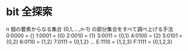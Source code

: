 # bit 全探索

n 個の要素からなる集合 {0,1,....,n-1} の部分集合をすべて調べ上げる手法
0:0000 = {}
1:0001 = {0}
2:0010 = {1}
3:0011 = {0,1}
4:0100 = {2}
5:0101 = {0,2}
6:0110 = {1,2}
7:0111 = {0,1,2}
...
E:1110 = {1,2,3}
F:1111 = {0,1,2,3}



